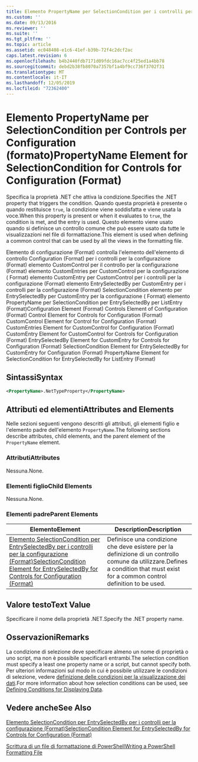 ```yaml
---
title: Elemento PropertyName per SelectionCondition per i controlli per la configurazione (Format) | Microsoft Docs
ms.custom: ''
ms.date: 09/13/2016
ms.reviewer: ''
ms.suite: ''
ms.tgt_pltfrm: ''
ms.topic: article
ms.assetid: ec048408-e1c6-41ef-b39b-72f4c2dcf2ac
caps.latest.revision: 6
ms.openlocfilehash: b4b2440fdb7171d09fdc16ac7cc4f25ed1a4bb78
ms.sourcegitcommit: debd2b38fb8070a7357bf1a4bf9cc736f3702f31
ms.translationtype: MT
ms.contentlocale: it-IT
ms.lasthandoff: 12/05/2019
ms.locfileid: "72362400"
---
```

# <a name="propertyname-element-for-selectioncondition-for-controls-for-configuration-format"></a><span data-ttu-id="0178d-102">Elemento PropertyName per SelectionCondition per Controls per Configuration (formato)</span><span class="sxs-lookup"><span data-stu-id="0178d-102">PropertyName Element for SelectionCondition for Controls for Configuration (Format)</span></span>

<span data-ttu-id="0178d-103">Specifica la proprietà .NET che attiva la condizione.</span><span class="sxs-lookup"><span data-stu-id="0178d-103">Specifies the .NET property that triggers the condition.</span></span> <span data-ttu-id="0178d-104">Quando questa proprietà è presente o quando restituisce `true`, la condizione viene soddisfatta e viene usata la voce.</span><span class="sxs-lookup"><span data-stu-id="0178d-104">When this property is present or when it evaluates to `true`, the condition is met, and the entry is used.</span></span> <span data-ttu-id="0178d-105">Questo elemento viene usato quando si definisce un controllo comune che può essere usato da tutte le visualizzazioni nel file di formattazione.</span><span class="sxs-lookup"><span data-stu-id="0178d-105">This element is used when defining a common control that can be used by all the views in the formatting file.</span></span>

<span data-ttu-id="0178d-106">Elemento di configurazione (Format) controlla l'elemento dell'elemento di controllo Configuration (Format) per i controlli per la configurazione (Format) elemento CustomControl per il controllo per la configurazione (Format) elemento CustomEntries per CustomControl per la configurazione ( Format) elemento CustomEntry per CustomControl per i controlli per la configurazione (Format) elemento EntrySelectedBy per CustomEntry per i controlli per la configurazione (Format) SelectionCondition elemento per EntrySelectedBy per CustomEntry per la configurazione ( Format) elemento PropertyName per SelectionCondition per EntrySelectedBy per ListEntry (Format)</span><span class="sxs-lookup"><span data-stu-id="0178d-106">Configuration Element (Format) Controls Element of Configuration (Format) Control Element for Controls for Configuration (Format) CustomControl Element for Control for Configuration (Format) CustomEntries Element for CustomControl for Configuration (Format) CustomEntry Element for CustomControl for Controls for Configuration (Format) EntrySelectedBy Element for CustomEntry for Controls for Configuration (Format) SelectionCondition Element for EntrySelectedBy for CustomEntry for Configuration (Format) PropertyName Element for SelectionCondition for EntrySelectedBy for ListEntry (Format)</span></span>

## <a name="syntax"></a><span data-ttu-id="0178d-107">Sintassi</span><span class="sxs-lookup"><span data-stu-id="0178d-107">Syntax</span></span>

```xml
<PropertyName>.NetTypeProperty</PropertyName>
```

## <a name="attributes-and-elements"></a><span data-ttu-id="0178d-108">Attributi ed elementi</span><span class="sxs-lookup"><span data-stu-id="0178d-108">Attributes and Elements</span></span>

<span data-ttu-id="0178d-109">Nelle sezioni seguenti vengono descritti gli attributi, gli elementi figlio e l'elemento padre dell'elemento `PropertyName`.</span><span class="sxs-lookup"><span data-stu-id="0178d-109">The following sections describe attributes, child elements, and the parent element of the `PropertyName` element.</span></span>

### <a name="attributes"></a><span data-ttu-id="0178d-110">Attributi</span><span class="sxs-lookup"><span data-stu-id="0178d-110">Attributes</span></span>

<span data-ttu-id="0178d-111">Nessuna.</span><span class="sxs-lookup"><span data-stu-id="0178d-111">None.</span></span>

### <a name="child-elements"></a><span data-ttu-id="0178d-112">Elementi figlio</span><span class="sxs-lookup"><span data-stu-id="0178d-112">Child Elements</span></span>

<span data-ttu-id="0178d-113">Nessuna.</span><span class="sxs-lookup"><span data-stu-id="0178d-113">None.</span></span>

### <a name="parent-elements"></a><span data-ttu-id="0178d-114">Elementi padre</span><span class="sxs-lookup"><span data-stu-id="0178d-114">Parent Elements</span></span>

|<span data-ttu-id="0178d-115">Elemento</span><span class="sxs-lookup"><span data-stu-id="0178d-115">Element</span></span>|<span data-ttu-id="0178d-116">Description</span><span class="sxs-lookup"><span data-stu-id="0178d-116">Description</span></span>|
|-------------|-----------------|
|[<span data-ttu-id="0178d-117">Elemento SelectionCondition per EntrySelectedBy per i controlli per la configurazione (Format)</span><span class="sxs-lookup"><span data-stu-id="0178d-117">SelectionCondition Element for EntrySelectedBy for Controls for Configuration (Format)</span></span>](./selectioncondition-element-for-entryselectedby-for-controls-for-configuration-format.md)|<span data-ttu-id="0178d-118">Definisce una condizione che deve esistere per la definizione di un controllo comune da utilizzare.</span><span class="sxs-lookup"><span data-stu-id="0178d-118">Defines a condition that must exist for a common control definition to be used.</span></span>|

## <a name="text-value"></a><span data-ttu-id="0178d-119">Valore testo</span><span class="sxs-lookup"><span data-stu-id="0178d-119">Text Value</span></span>

<span data-ttu-id="0178d-120">Specificare il nome della proprietà .NET.</span><span class="sxs-lookup"><span data-stu-id="0178d-120">Specify the .NET property name.</span></span>

## <a name="remarks"></a><span data-ttu-id="0178d-121">Osservazioni</span><span class="sxs-lookup"><span data-stu-id="0178d-121">Remarks</span></span>

<span data-ttu-id="0178d-122">La condizione di selezione deve specificare almeno un nome di proprietà o uno script, ma non è possibile specificarli entrambi.</span><span class="sxs-lookup"><span data-stu-id="0178d-122">The selection condition must specify a least one property name or a script, but cannot specify both.</span></span> <span data-ttu-id="0178d-123">Per ulteriori informazioni sul modo in cui è possibile utilizzare le condizioni di selezione, vedere [definizione delle condizioni per la visualizzazione dei dati](./defining-conditions-for-displaying-data.md).</span><span class="sxs-lookup"><span data-stu-id="0178d-123">For more information about how selection conditions can be used, see [Defining Conditions for Displaying Data](./defining-conditions-for-displaying-data.md).</span></span>

## <a name="see-also"></a><span data-ttu-id="0178d-124">Vedere anche</span><span class="sxs-lookup"><span data-stu-id="0178d-124">See Also</span></span>

[<span data-ttu-id="0178d-125">Elemento SelectionCondition per EntrySelectedBy per i controlli per la configurazione (Format)</span><span class="sxs-lookup"><span data-stu-id="0178d-125">SelectionCondition Element for EntrySelectedBy for Controls for Configuration (Format)</span></span>](./selectioncondition-element-for-entryselectedby-for-controls-for-configuration-format.md)

[<span data-ttu-id="0178d-126">Scrittura di un file di formattazione di PowerShell</span><span class="sxs-lookup"><span data-stu-id="0178d-126">Writing a PowerShell Formatting File</span></span>](./writing-a-powershell-formatting-file.md)

